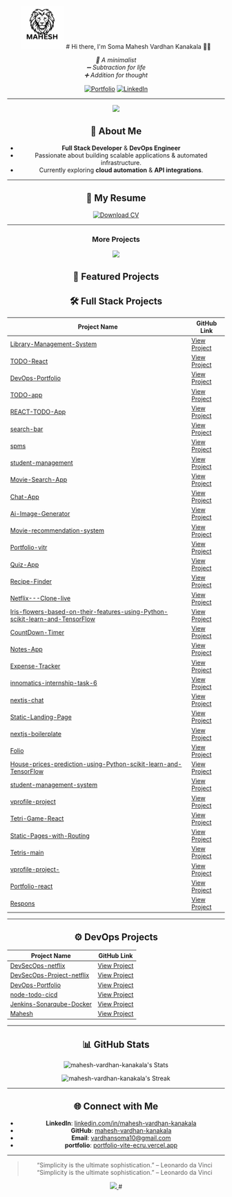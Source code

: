 
<div align="center">
  <img src="/public/brands/logo.svg" width="100" height="100" alt="Logo">
# Hi there, I'm Soma Mahesh Vardhan Kanakala 👋🏻  
  <p>
    <em>🌿 A minimalist</em> <br>
    <em>➖ Subtraction for life</em> <br>
    <em>➕ Addition for thought</em>
  </p>
  
  [![Portfolio](https://img.shields.io/badge/Portfolio-000?style=for-the-badge&logo=vercel&logoColor=yellow)](https://portfolio-vite-ecru.vercel.app/)
  [![LinkedIn](https://img.shields.io/badge/LinkedIn-0A66C2?style=for-the-badge&logo=linkedin&logoColor=white)](https://www.linkedin.com/in/mahesh-vardhan-kanakala/ )

---

<a href="https://visitcount.itsvg.in">
  <img src="https://visitcount.itsvg.in/api?id=mahesh-vardhan-kanakala&label=Profile%20Views&pretty=false" />
</a>

## 🚀 About Me
- **Full Stack Developer** & **DevOps Engineer**  
- Passionate about building scalable applications & automated infrastructure.  
- Currently exploring **cloud automation** & **API integrations**.  

---
<h2 align="center">📄 My Resume</h2>

<div align="center">
  <a href="/public/My Resume.pdf" target="_blank">
    <img src="https://img.shields.io/badge/Download_CV-📄_PDF-FF6B6B?style=for-the-badge&logo=adobe-acrobat-reader&logoColor=white" alt="Download CV" />
  </a>
</div>

---
<div align="center">
  <h3>More Projects</h3>
  <a href="https://github.com/mahesh-vardhan-kanakala?tab=repositories" target="_blank">
    <img src="https://img.shields.io/badge/View%20All-My%20Repositories-blue?style=for-the-badge&logo=github"/>
  </a>
</div>

<h2 align="center">🚀 Featured Projects</h2>

## 🛠️ Full Stack Projects

| Project Name | GitHub Link |
|--------------|-------------|
| [Library-Management-System](https://github.com/mahesh-vardhan-kanakala/Library-Management-System) | [View Project](https://github.com/mahesh-vardhan-kanakala/Library-Management-System) |
| [TODO-React](https://github.com/mahesh-vardhan-kanakala/TODO-React) | [View Project](https://github.com/mahesh-vardhan-kanakala/TODO-React) |
| [DevOps-Portfolio](https://github.com/mahesh-vardhan-kanakala/DevOps-Portfolio) | [View Project](https://github.com/mahesh-vardhan-kanakala/DevOps-Portfolio) |
| [TODO-app](https://github.com/mahesh-vardhan-kanakala/TODO-app) | [View Project](https://github.com/mahesh-vardhan-kanakala/TODO-app) |
| [REACT-TODO-App](https://github.com/mahesh-vardhan-kanakala/REACT-TODO-App) | [View Project](https://github.com/mahesh-vardhan-kanakala/REACT-TODO-App) |
| [search-bar](https://github.com/mahesh-vardhan-kanakala/search-bar) | [View Project](https://github.com/mahesh-vardhan-kanakala/search-bar) |
| [spms](https://github.com/mahesh-vardhan-kanakala/spms) | [View Project](https://github.com/mahesh-vardhan-kanakala/spms) |
| [student-management](https://github.com/mahesh-vardhan-kanakala/student-management) | [View Project](https://github.com/mahesh-vardhan-kanakala/student-management) |
| [Movie-Search-App](https://github.com/mahesh-vardhan-kanakala/Movie-Search-App) | [View Project](https://github.com/mahesh-vardhan-kanakala/Movie-Search-App) |
| [Chat-App](https://github.com/mahesh-vardhan-kanakala/Chat-App) | [View Project](https://github.com/mahesh-vardhan-kanakala/Chat-App) |
| [Ai-Image-Generator](https://github.com/mahesh-vardhan-kanakala/Ai-Image-Generator) | [View Project](https://github.com/mahesh-vardhan-kanakala/Ai-Image-Generator) |
| [Movie-recommendation-system](https://github.com/mahesh-vardhan-kanakala/Movie-recommendation-system) | [View Project](https://github.com/mahesh-vardhan-kanakala/Movie-recommendation-system) |
| [Portfolio-vitr](https://github.com/mahesh-vardhan-kanakala/Portfolio-vitr) | [View Project](https://github.com/mahesh-vardhan-kanakala/Portfolio-vitr) |
| [Quiz-App](https://github.com/mahesh-vardhan-kanakala/Quiz-App) | [View Project](https://github.com/mahesh-vardhan-kanakala/Quiz-App) |
| [Recipe-Finder](https://github.com/mahesh-vardhan-kanakala/Recipe-Finder) | [View Project](https://github.com/mahesh-vardhan-kanakala/Recipe-Finder) |
| [Netflix---Clone-live](https://github.com/mahesh-vardhan-kanakala/Netflix---Clone-live) | [View Project](https://github.com/mahesh-vardhan-kanakala/Netflix---Clone-live) |
| [Iris-flowers-based-on-their-features-using-Python-scikit-learn-and-TensorFlow](https://github.com/mahesh-vardhan-kanakala/Iris-flowers-based-on-their-features-using-Python-scikit-learn-and-TensorFlow) | [View Project](https://github.com/mahesh-vardhan-kanakala/Iris-flowers-based-on-their-features-using-Python-scikit-learn-and-TensorFlow) |
| [CountDown-Timer](https://github.com/mahesh-vardhan-kanakala/CountDown-Timer) | [View Project](https://github.com/mahesh-vardhan-kanakala/CountDown-Timer) |
| [Notes-App](https://github.com/mahesh-vardhan-kanakala/Notes-App) | [View Project](https://github.com/mahesh-vardhan-kanakala/Notes-App) |
| [Expense-Tracker](https://github.com/mahesh-vardhan-kanakala/Expense-Tracker) | [View Project](https://github.com/mahesh-vardhan-kanakala/Expense-Tracker) |
| [innomatics-internship-task-6](https://github.com/mahesh-vardhan-kanakala/innomatics-internship-task-6) | [View Project](https://github.com/mahesh-vardhan-kanakala/innomatics-internship-task-6) |
| [nextjs-chat](https://github.com/mahesh-vardhan-kanakala/nextjs-chat) | [View Project](https://github.com/mahesh-vardhan-kanakala/nextjs-chat) |
| [Static-Landing-Page](https://github.com/mahesh-vardhan-kanakala/Static-Landing-Page) | [View Project](https://github.com/mahesh-vardhan-kanakala/Static-Landing-Page) |
| [nextjs-boilerplate](https://github.com/mahesh-vardhan-kanakala/nextjs-boilerplate) | [View Project](https://github.com/mahesh-vardhan-kanakala/nextjs-boilerplate) |
| [Folio](https://github.com/mahesh-vardhan-kanakala/Folio) | [View Project](https://github.com/mahesh-vardhan-kanakala/Folio) |
| [House-prices-prediction-using-Python-scikit-learn-and-TensorFlow](https://github.com/mahesh-vardhan-kanakala/House-prices-prediction-using-Python-scikit-learn-and-TensorFlow) | [View Project](https://github.com/mahesh-vardhan-kanakala/House-prices-prediction-using-Python-scikit-learn-and-TensorFlow) |
| [student-management-system](https://github.com/mahesh-vardhan-kanakala/student-management-system) | [View Project](https://github.com/mahesh-vardhan-kanakala/student-management-system) |
| [vprofile-project](https://github.com/mahesh-vardhan-kanakala/vprofile-project) | [View Project](https://github.com/mahesh-vardhan-kanakala/vprofile-project) |
| [Tetri-Game-React](https://github.com/mahesh-vardhan-kanakala/Tetri-Game-React) | [View Project](https://github.com/mahesh-vardhan-kanakala/Tetri-Game-React) |
| [Static-Pages-with-Routing](https://github.com/mahesh-vardhan-kanakala/Static-Pages-with-Routing) | [View Project](https://github.com/mahesh-vardhan-kanakala/Static-Pages-with-Routing) |
| [Tetris-main](https://github.com/mahesh-vardhan-kanakala/Tetris-main) | [View Project](https://github.com/mahesh-vardhan-kanakala/Tetris-main) |
| [vprofile-project-](https://github.com/mahesh-vardhan-kanakala/vprofile-project-) | [View Project](https://github.com/mahesh-vardhan-kanakala/vprofile-project-) |
| [Portfolio-react](https://github.com/mahesh-vardhan-kanakala/portfolio-react) | [View Project](https://github.com/mahesh-vardhan-kanakala/portfolio-react) |
| [Respons](https://github.com/mahesh-vardhan-kanakala/Respons) | [View Project](https://github.com/mahesh-vardhan-kanakala/Respons) |

---

## ⚙️ DevOps Projects

| Project Name | GitHub Link |
|--------------|-------------|
| [DevSecOps-netflix](https://github.com/mahesh-vardhan-kanakala/DevSecOps-netflix) | [View Project](https://github.com/mahesh-vardhan-kanakala/DevSecOps-netflix) |
| [DevSecOps-Project-netflix](https://github.com/mahesh-vardhan-kanakala/DevSecOps-Project-netflix) | [View Project](https://github.com/mahesh-vardhan-kanakala/DevSecOps-Project-netflix) |
| [DevOps-Portfolio](https://github.com/mahesh-vardhan-kanakala/DevOps-Portfolio) | [View Project](https://github.com/mahesh-vardhan-kanakala/DevOps-Portfolio) |
| [node-todo-cicd](https://github.com/mahesh-vardhan-kanakala/node-todo-cicd) | [View Project](https://github.com/mahesh-vardhan-kanakala/node-todo-cicd) |
| [Jenkins-Sonarqube-Docker](https://github.com/mahesh-vardhan-kanakala/Jenkins-Sonarqube-Docker) | [View Project](https://github.com/mahesh-vardhan-kanakala/Jenkins-Sonarqube-Docker) |
| [Mahesh](https://github.com/mahesh-vardhan-kanakala/Mahesh) | [View Project](https://github.com/mahesh-vardhan-kanakala/Mahesh) |


---

## 📊 GitHub Stats  
![mahesh-vardhan-kanakala's Stats](https://github-readme-stats.vercel.app/api?username=mahesh-vardhan-kanakala&theme=tokyonight&show_icons=true&hide_border=false&count_private=true)  

![mahesh-vardhan-kanakala's Streak](https://github-readme-streak-stats.herokuapp.com/?user=mahesh-vardhan-kanakala&theme=tokyonight&hide_border=false)  

---

## 🌐 Connect with Me
- **LinkedIn**: [linkedin.com/in/mahesh-vardhan-kanakala](https://www.linkedin.com/in/mahesh-vardhan-kanakala)  
- **GitHub**: [mahesh-vardhan-kanakala](https://github.com/mahesh-vardhan-kanakala)  
- **Email**: [vardhansoma10@gmail.com](mailto:vardhansoma10@gmail.com)  
- **portfolio**: [portfolio-vite-ecru.vercel.app](https://portfolio-vite-ecru.vercel.app/)

---

> “Simplicity is the ultimate sophistication.” – Leonardo da Vinci
 “Simplicity is the ultimate sophistication.” – Leonardo da Vinci



<a href="https://visitcount.itsvg.in">
  <img src="https://visitcount.itsvg.in/api?id=mahesh-vardhan-kanakala&label=Profile%20Views&pretty=false" />
</a>
#
